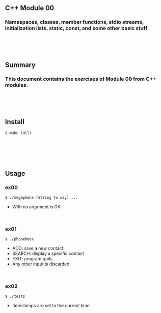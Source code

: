 ## C++ Module 00
### Namespaces, classes, member functions, stdio streams, initialization lists, static, const, and some other basic stuff
<br/><br/><br/>

## Summary
### This document contains the exercises of Module 00 from C++ modules.
<br/><br/><br/>

## Install
	$ make (all)
<br/><br/><br/><br/>

## Usage
### ex00
	$ ./megaphone [String to say] ...
* With no argument is OK
<br/>

### ex01
	$ ./phonebook
* ADD: save a new contact
* SEARCH: display a specific contact
* EXIT: program quits
* Any other input is discarded
<br/>


### ex02
	$ ./tests
* timestamps are set to the current time